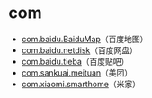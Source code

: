 # com

- [com.baidu.BaiduMap](./com.baidu.BaiduMap/readme.md)（百度地图）
- [com.baidu.netdisk](./com.baidu.netdisk/readme.md)（百度网盘）
- [com.baidu.tieba](./com.baidu.tieba/readme.md)（百度贴吧）
- [com.sankuai.meituan](./com.sankuai.meituan/readme.md)（美团）
- [com.xiaomi.smarthome](./com.xiaomi.smarthome/readme.md)（米家）